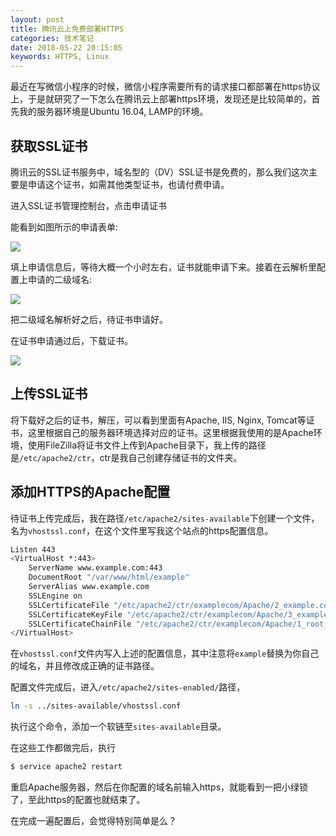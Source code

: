 ```yaml
---
layout: post
title: 腾讯云上免费部署HTTPS
categories: 技术笔记
date: 2018-05-22 20:15:05
keywords: HTTPS, Linux
---
```


最近在写微信小程序的时候，微信小程序需要所有的请求接口都部署在https协议上，于是就研究了一下怎么在腾讯云上部署https环境，发现还是比较简单的，首先我的服务器环境是Ubuntu 16.04, LAMP的环境。

## 获取SSL证书

腾讯云的SSL证书服务中，域名型的（DV）SSL证书是免费的，那么我们这次主要是申请这个证书，如需其他类型证书，也请付费申请。

进入SSL证书管理控制台，点击申请证书

<!--more-->

能看到如图所示的申请表单:

![](http://img.yzl1030.com/510586EC-C2CF-49EF-988E-5AF9044B5BCF.png)

填上申请信息后，等待大概一个小时左右，证书就能申请下来。接着在云解析里配置上申请的二级域名:

![](http://img.yzl1030.com/561179-20161123132020581-1776760709.png)

把二级域名解析好之后，待证书申请好。

在证书申请通过后，下载证书。

![](http://img.yzl1030.com/55E31E55-8095-4A55-A273-D6DD71F0ADC1.png)

## 上传SSL证书

将下载好之后的证书，解压，可以看到里面有Apache, IIS, Nginx, Tomcat等证书，这里根据自己的服务器环境选择对应的证书。这里根据我使用的是Apache环境，使用FileZilla将证书文件上传到Apache目录下，我上传的路径是`/etc/apache2/ctr`，ctr是我自己创建存储证书的文件夹。

## 添加HTTPS的Apache配置

待证书上传完成后，我在路径`/etc/apache2/sites-available`下创建一个文件，名为`vhostssl.conf`，在这个文件里写我这个站点的https配置信息。

```bash
Listen 443
<VirtualHost *:443>
    ServerName www.example.com:443
    DocumentRoot "/var/www/html/example"
    ServerAlias www.example.com
    SSLEngine on
    SSLCertificateFile "/etc/apache2/ctr/examplecom/Apache/2_example.com.crt"
    SSLCertificateKeyFile "/etc/apache2/ctr/examplecom/Apache/3_example.com.key"
    SSLCertificateChainFile "/etc/apache2/ctr/examplecom/Apache/1_root_bundle.crt"
</VirtualHost>
```

在`vhostssl.conf`文件内写入上述的配置信息，其中注意将`example`替换为你自己的域名，并且修改成正确的证书路径。

配置文件完成后，进入`/etc/apache2/sites-enabled/`路径，

```bash
ln -s ../sites-available/vhostssl.conf
```

执行这个命令，添加一个软链至`sites-available`目录。

在这些工作都做完后，执行

```bash
$ service apache2 restart
```

重启Apache服务器，然后在你配置的域名前输入https，就能看到一把小绿锁了，至此https的配置也就结束了。

在完成一遍配置后，会觉得特别简单是么？